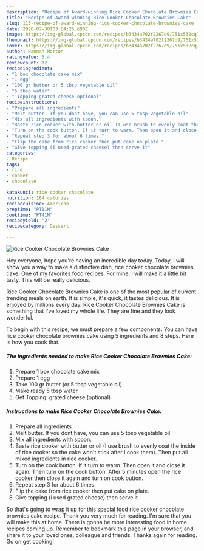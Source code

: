```yaml
---
description: "Recipe of Award-winning Rice Cooker Chocolate Brownies Cake"
title: "Recipe of Award-winning Rice Cooker Chocolate Brownies Cake"
slug: 115-recipe-of-award-winning-rice-cooker-chocolate-brownies-cake
date: 2020-07-30T03:04:25.690Z
image: https://img-global.cpcdn.com/recipes/b3434a702f2267d9/751x532cq70/rice-cooker-chocolate-brownies-cake-recipe-main-photo.jpg
thumbnail: https://img-global.cpcdn.com/recipes/b3434a702f2267d9/751x532cq70/rice-cooker-chocolate-brownies-cake-recipe-main-photo.jpg
cover: https://img-global.cpcdn.com/recipes/b3434a702f2267d9/751x532cq70/rice-cooker-chocolate-brownies-cake-recipe-main-photo.jpg
author: Hannah Morton
ratingvalue: 3.4
reviewcount: 12
recipeingredient:
- "1 box chocolate cake mix"
- "1 egg"
- "100 gr butter or 5 tbsp vegetable oil"
- "5 tbsp water"
- " Topping grated cheese optional"
recipeinstructions:
- "Prepare all ingredients"
- "Melt butter. If you dont have, you can use 5 tbsp vegetable oil"
- "Mix all ingredients with spoon."
- "Baste rice cooker with butter or oil (I use brush to evenly coat the inside of rice cooker so the cake won&#39;t stick after I cook them). Then put all mixed ingredients in rice cooker."
- "Turn on the cook button. If it turn to warm. Then open it and close it again. Then turn on the cook button. After 5 minutes open the rice cooker then close it again and turn on cook button."
- "Repeat step 3 for about 6 times."
- "Flip the cake from rice cooker then put cake on plate."
- "Give topping (i used grated cheese) then serve it"
categories:
- Recipe
tags:
- rice
- cooker
- chocolate

katakunci: rice cooker chocolate 
nutrition: 164 calories
recipecuisine: American
preptime: "PT11M"
cooktime: "PT41M"
recipeyield: "2"
recipecategory: Dessert

---
```



![Rice Cooker Chocolate Brownies Cake](https://img-global.cpcdn.com/recipes/b3434a702f2267d9/751x532cq70/rice-cooker-chocolate-brownies-cake-recipe-main-photo.jpg)

Hey everyone, hope you're having an incredible day today. Today, I will show you a way to make a distinctive dish, rice cooker chocolate brownies cake. One of my favorites food recipes. For mine, I will make it a little bit tasty. This will be really delicious.

Rice Cooker Chocolate Brownies Cake is one of the most popular of current trending meals on earth. It is simple, it's quick, it tastes delicious. It is enjoyed by millions every day. Rice Cooker Chocolate Brownies Cake is something that I've loved my whole life. They are fine and they look wonderful.




To begin with this recipe, we must prepare a few components. You can have rice cooker chocolate brownies cake using 5 ingredients and 8 steps. Here is how you cook that.

<!--inarticleads1-->

##### The ingredients needed to make Rice Cooker Chocolate Brownies Cake:

1. Prepare 1 box chocolate cake mix
1. Prepare 1 egg
1. Take 100 gr butter (or 5 tbsp vegetable oil)
1. Make ready 5 tbsp water
1. Get  Topping: grated cheese (optional)




<!--inarticleads2-->

##### Instructions to make Rice Cooker Chocolate Brownies Cake:

1. Prepare all ingredients
1. Melt butter. If you dont have, you can use 5 tbsp vegetable oil
1. Mix all ingredients with spoon.
1. Baste rice cooker with butter or oil (I use brush to evenly coat the inside of rice cooker so the cake won&#39;t stick after I cook them). Then put all mixed ingredients in rice cooker.
1. Turn on the cook button. If it turn to warm. Then open it and close it again. Then turn on the cook button. After 5 minutes open the rice cooker then close it again and turn on cook button.
1. Repeat step 3 for about 6 times.
1. Flip the cake from rice cooker then put cake on plate.
1. Give topping (i used grated cheese) then serve it




So that's going to wrap it up for this special food rice cooker chocolate brownies cake recipe. Thank you very much for reading. I'm sure that you will make this at home. There is gonna be more interesting food in home recipes coming up. Remember to bookmark this page in your browser, and share it to your loved ones, colleague and friends. Thanks again for reading. Go on get cooking!
